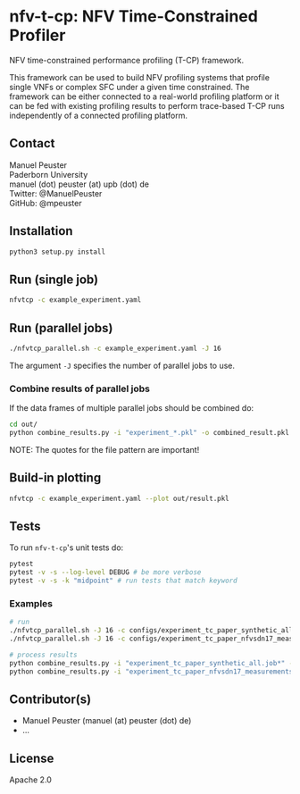 # nfv-t-cp: NFV Time-Constrained Profiler

NFV time-constrained performance profiling (T-CP) framework.

This framework can be used to build NFV profiling systems that profile single VNFs or complex SFC under a given time constrained. The framework can be either connected to a real-world profiling platform or it can be fed with existing profiling results to perform trace-based T-CP runs independently of a connected profiling platform.

## Contact


Manuel Peuster<br>
Paderborn University<br>
manuel (dot) peuster (at) upb (dot) de<br>
Twitter: @ManuelPeuster<br>
GitHub: @mpeuster<br>

## Installation

```bash
python3 setup.py install
```

## Run (single job)

```bash
nfvtcp -c example_experiment.yaml
```

## Run (parallel jobs)

```bash
./nfvtcp_parallel.sh -c example_experiment.yaml -J 16
```
The argument `-J` specifies the number of parallel jobs to use.

### Combine results of parallel jobs

If the data frames of multiple parallel jobs should be combined do:

```bash
cd out/
python combine_results.py -i "experiment_*.pkl" -o combined_result.pkl
```
NOTE: The quotes for the file pattern are important!

## Build-in plotting

```bash
nfvtcp -c example_experiment.yaml --plot out/result.pkl
```

## Tests

To run `nfv-t-cp`'s unit tests do:

```bash
pytest
pytest -v -s --log-level DEBUG # be more verbose
pytest -v -s -k "midpoint" # run tests that match keyword
```

### Examples

```bash
# run
./nfvtcp_parallel.sh -J 16 -c configs/experiment_tc_paper_synthetic_all.yaml -r 100
./nfvtcp_parallel.sh -J 16 -c configs/experiment_tc_paper_nfvsdn17_measurements.yaml -r 100

# process results
python combine_results.py -i "experiment_tc_paper_synthetic_all.job*" -o 2018-04-XX-experiment_tc_paper_synthetic_all.compressed.combined.pkl
python combine_results.py -i "experiment_tc_paper_nfvsdn17_measurements.job*" -o 2018-04-XX-experiment_tc_paper_nfvsdn17_measurements.combined.compressed.pkl
```

## Contributor(s)

* Manuel Peuster (manuel (at) peuster (dot) de)
* ...

## License

Apache 2.0
